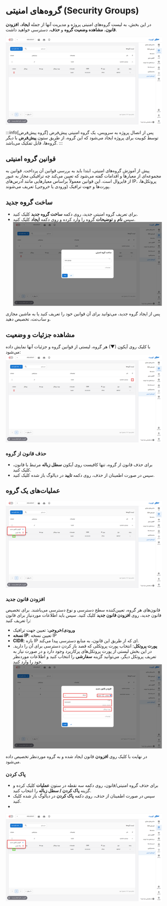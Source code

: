 # گروه‌های امنیتی (Security Groups)

در این بخش، به لیست گروه‌های امنیتی پروژه و مدیریت آنها از جمله **ایجاد**، **افزودن قانون**، **مشاهده وضعیت گروه** و **حذف**، دسترسی خواهید داشت.

![Security Group: sec gps](img/iaas-securitygroups-overview.png)

:::info[گروه پیش‌فرض]
پس از اتصال پروژه به سرویس، یک گروه امنیتی پیش‌فرض توسط کوبیت برای پروژه ایجاد می‌شود که این گروه، از طریق ستون **پیش‌فرض** با دیگر گروه‌ها، قابل تفکیک می‌باشد.
:::

## قوانین گروه امنیتی

پیش از آموزش گروه‌های امنیتی، ابتدا باید به بررسی قوانین آن پرداخت. قوانین به مجموعه‌ای از معیارها و اقدامات گفته می‌شود که تعیین می‌کند چه ترافیکی مجاز به عبور از فایروال است. این قوانین معمولاً براساس معیارهایی مانند آدرس‌های IP، پروتکل‌ها، پورت‌ها و جهت ترافیک (ورودی یا خروجی) تعریف می‌شوند.

## ساخت گروه جدید

- برای تعریف گروه امنیتی جدید، روی دکمه **ساخت گروه جدید** کلیک کنید.
- سپس **نام** و **توضیحات** گروه را وارد کرده و روی دکمه **ایجاد** کلیک کنید.
  ![Security Group: new sec gp btn](img/iaas-securitygroups-new-group.png)

پس از ایجاد گروه جدید، می‌توانید برای آن قوانین خود را تعریف کنید یا به ماشین مجازی و ساب‌نت، تخصیص دهید.

## مشاهده جزئیات و وضعیت

با کلیک روی آیکون (▼) هر گروه، لیستی از قوانین گروه و جزئیات آنها نمایش داده می‌شود:
![Security Group: sec gps](img/iaas-securitygroups-overview2.png)

### حذف قانون از گروه

- برای حذف قانون از گروه، تنها کافیست روی آیکون **سطل زباله** مرتبط با قانون، کلیک کنید.
- سپس در صورت اطمینان از حذف، روی دکمه **تایید** در دیالوگ باز شده کلیک کنید.

## عملیات‌های یک گروه

![Security Group: options](img/iaas-securitygroups-options.png)

### افزودن قانون جدید

قانون‌های هر گروه، تعیین‌کننده سطح دسترسی و نوع دسترسی می‌باشند. برای تخصیص قانون جدید، روی **افزودن قانون جدید** کلیک کنید. سپس باید اطلاعات موردنیاز برای قانون را تعریف کنید:

- **ورودی/خروجی**: تعیین جهت ترافیک
- **نسخه IP**: تعیین نسخه IP
- **CIDR**: بازه IP ای که از طریق این قانون، به منابع دسترسی پیدا می‌کند.
- **پورت پروتکل**: انتخاب پورت پروتکلی که قصد باز کردن دسترسی برای آن را دارید. در این بخش لیستی از پورت پروتکل‌های پرکاربرد وجود دارد و در صورت نیاز به تعریف پروتکل دیگر، می‌توانید گزینه **سفارشی** را انتخاب کنید و اطلاعات موردنظر خود را وارد کنید.
  ![Security Group: new rule form](img/iaas-securitygroups-new-rule.png)

در نهایت با کلیک روی **افزودن** قانون ایجاد شده و به گروه موردنظر تخصیص داده می‌شود.

### پاک کردن

- برای حذف گروه امنیتی/قانون، روی دکمه سه نقطه در ستون **عملیات** کلیک کرده و گزینه **پاک کردن / سطل زباله** را انتخاب کنید.
- سپس در صورت اطمینان از حذف، روی دکمه **پاک کردن** در دیالوگ باز شده کلیک کنید.
-

![Security Group: options](img/iaas-securitygroups-options.png)
